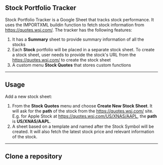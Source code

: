 ## Stock Portfolio Tracker

Stock Portfolio Tracker is a Google Sheet that tracks stock performance.  It uses the IMPORTXML buildin function to fetch stock information from https://quotes.wsj.com/. The tracker 
has the following features:

1. It has a **Summary** sheet to provide summary information of all the stocks
2. Each **Stock** portfolio will be placed in a separate stock sheet.  To create a stock sheet, user needs to provide the stock's URL from the https://quotes.wsj.com/ to create the stock sheet
3. A custom menu **Stock Quotes** that stores custom functions

---

## Usage

Add a new stock sheet:

1. From the **Stock Quotes** menu and choose **Create New Stock Sheet**.  It will ask for the **path** of the stock from the https://quotes.wsj.com/ site.  
   E.g. for Apple Stock at https://quotes.wsj.com/US/XNAS/AAPL, the **path** is **US/XNAS/AAPL**.
2. A sheet based on a template and named after the Stock Symbol will be created.  It will also fetch the latest stock price and relevant information of the stock.

---

## Clone a repository

